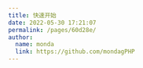 ```yaml
---
title: 快速开始
date: 2022-05-30 17:21:07
permalink: /pages/60d28e/
author: 
  name: monda
  link: https://github.com/mondagPHP
---
```

